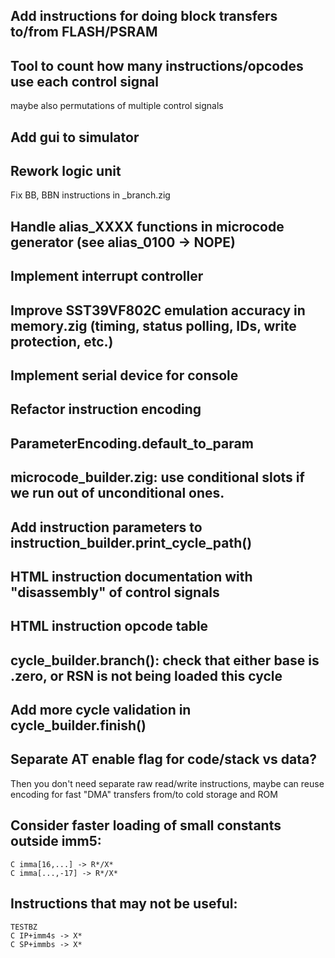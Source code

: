 ## Add instructions for doing block transfers to/from FLASH/PSRAM

## Tool to count how many instructions/opcodes use each control signal
maybe also permutations of multiple control signals

## Add gui to simulator

## Rework logic unit
Fix BB, BBN instructions in _branch.zig

## Handle alias_XXXX functions in microcode generator (see alias_0100 -> NOPE)

## Implement interrupt controller
## Improve SST39VF802C emulation accuracy in memory.zig (timing, status polling, IDs, write protection, etc.)
## Implement serial device for console

## Refactor instruction encoding
## ParameterEncoding.default_to_param

## microcode_builder.zig: use conditional slots if we run out of unconditional ones.
## Add instruction parameters to instruction_builder.print_cycle_path()
## HTML instruction documentation with "disassembly" of control signals
## HTML instruction opcode table

## cycle_builder.branch(): check that either base is .zero, or RSN is not being loaded this cycle
## Add more cycle validation in cycle_builder.finish()

## Separate AT enable flag for code/stack vs data?
Then you don't need separate raw read/write instructions, maybe can reuse encoding for fast "DMA" transfers from/to cold storage and ROM

## Consider faster loading of small constants outside imm5:
    C imma[16,...] -> R*/X*
    C imma[...,-17] -> R*/X*

## Instructions that may not be useful:
    TESTBZ
    C IP+imm4s -> X*
    C SP+immbs -> X*
